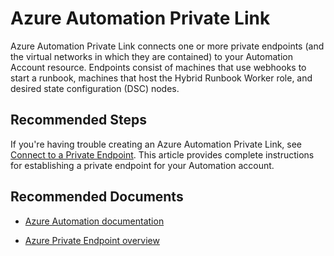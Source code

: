 <properties
  pagetitle="Azure Automation Private Link &#xD;"
  service=""
  resource=""
  ms.author="bhpat"
  selfhelptype="Generic"
  supporttopicids="32784470"
  productpesids="15607"
  cloudenvironments="public, fairfax, mooncake, blackforest, ussec, usnat"
  disableclouds=""
  articleid="fffc7dc5-3808-4208-9458-95ea759a66db"
  ownershipid="Compute_Automation" />
# Azure Automation Private Link 

Azure Automation Private Link connects one or more private endpoints (and the virtual networks in which they are contained) to your Automation Account resource. Endpoints consist of machines that use webhooks to start a runbook, machines that host the Hybrid Runbook Worker role, and desired state configuration (DSC) nodes.
 
## **Recommended Steps**

If you're having trouble creating an Azure Automation Private Link, see [Connect to a Private Endpoint](https://docs.microsoft.com/azure/automation/how-to/private-link-security#connect-to-a-private-endpoint). This article provides complete instructions for establishing a private endpoint for your Automation account.

## **Recommended Documents**

- [Azure Automation documentation](https://docs.microsoft.com/azure/automation/?WT.mc_id=Portal-Microsoft_Azure_Support)

- [Azure Private Endpoint overview](https://docs.microsoft.com/azure/private-link/private-endpoint-overview)
